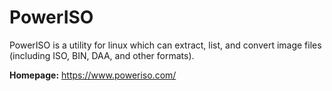 PowerISO
========

PowerISO is a utility for linux which can extract, list, and convert image files (including ISO, BIN, DAA, and other formats).

**Homepage:** https://www.poweriso.com/

